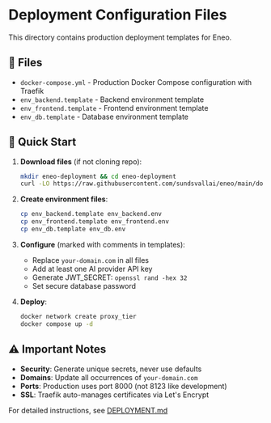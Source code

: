 # Deployment Configuration Files

This directory contains production deployment templates for Eneo.

## 📁 Files

- `docker-compose.yml` - Production Docker Compose configuration with Traefik
- `env_backend.template` - Backend environment template
- `env_frontend.template` - Frontend environment template
- `env_db.template` - Database environment template

## 🚀 Quick Start

1. **Download files** (if not cloning repo):
   ```bash
   mkdir eneo-deployment && cd eneo-deployment
   curl -LO https://raw.githubusercontent.com/sundsvallai/eneo/main/docs/deployment/{docker-compose.yml,env_backend.template,env_frontend.template,env_db.template}
   ```

2. **Create environment files**:
   ```bash
   cp env_backend.template env_backend.env
   cp env_frontend.template env_frontend.env
   cp env_db.template env_db.env
   ```

3. **Configure** (marked with comments in templates):
   - Replace `your-domain.com` in all files
   - Add at least one AI provider API key
   - Generate JWT_SECRET: `openssl rand -hex 32`
   - Set secure database password

4. **Deploy**:
   ```bash
   docker network create proxy_tier
   docker compose up -d
   ```

## ⚠️ Important Notes

- **Security**: Generate unique secrets, never use defaults
- **Domains**: Update all occurrences of `your-domain.com`
- **Ports**: Production uses port 8000 (not 8123 like development)
- **SSL**: Traefik auto-manages certificates via Let's Encrypt

For detailed instructions, see [DEPLOYMENT.md](../DEPLOYMENT.md)